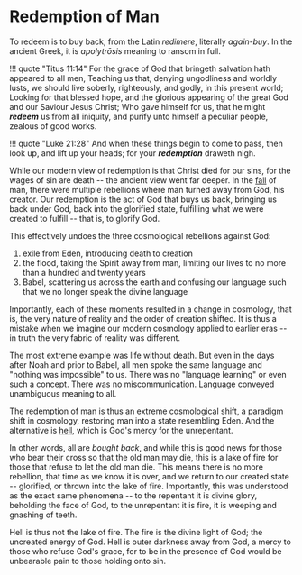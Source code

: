 # Redemption of Man

To redeem is to buy back, from the Latin *redimere*, literally *again-buy*.
In the ancient Greek, it is *apolytrōsis* meaning to ransom in full.

!!! quote "Titus 11:14"
    For the grace of God that bringeth salvation hath appeared to all men, 
    Teaching us that, denying ungodliness and worldly lusts, we should live soberly, righteously, and godly, in this present world; 
    Looking for that blessed hope, and the glorious appearing of the great God and our Saviour Jesus Christ; 
    Who gave himself for us, that he might ***redeem*** us from all iniquity, and purify unto himself a peculiar people, zealous of good works.

!!! quote "Luke 21:28"
    And when these things begin to come to pass, then look up, and lift up your heads; for your ***redemption*** draweth nigh.


While our modern view of redemption is that Christ died for our sins, for the wages of sin are death -- the ancient view went far deeper.
In the [fall](fall.md) of man, there were multiple rebellions where man turned away from God, his creator.
Our redemption is the act of God that buys us back, bringing us back under God, back into the glorified state, fulfilling what we were created to fulfill -- that is, to glorify God.

This effectively undoes the three cosmological rebellions against God:

1. exile from Eden, introducing death to creation 
2. the flood, taking the Spirit away from man, limiting our lives to no more than a hundred and twenty years
3. Babel, scattering us across the earth and confusing our language such that we no longer speak the divine language

Importantly, each of these moments resulted in a change in cosmology, that is, the very nature of reality and the order of creation shifted.
It is thus a mistake when we imagine our modern cosmology applied to earlier eras -- in truth the very fabric of reality was different.

The most extreme example was life without death. But even in the days after Noah and prior to Babel, all men spoke the same language and "nothing was impossible" to us. There was no "language learning" or even such a concept. There was no miscommunication. Language conveyed unambiguous meaning to all.

The redemption of man is thus an extreme cosmological shift, a paradigm shift in cosmology, restoring man into a state resembling Eden.
And the alternative is [hell](hell.md), which is God's mercy for the unrepentant.

In other words, all are *bought back*, and while this is good news for those who bear their cross so that the old man may die, this is a lake of fire for those that refuse to let the old man die.
This means there is no more rebellion, that time as we know it is over, and we return to our created state -- glorified, or thrown into the lake of fire.
Importantly, this was understood as the exact same phenomena -- to the repentant it is divine glory, beholding the face of God, to the unrepentant it is fire, it is weeping and gnashing of teeth.

Hell is thus not the lake of fire.
The fire is the divine light of God; the uncreated energy of God.
Hell is outer darkness away from God, a mercy to those who refuse God's grace, for to be in the presence of God would be unbearable pain to those holding onto sin.










































